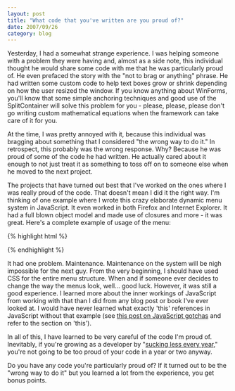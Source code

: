 ```yaml
---
layout: post
title: "What code that you've written are you proud of?"
date: 2007/09/26
category: blog
---
```


Yesterday, I had a somewhat strange experience. I was helping someone with a problem they were having and, almost as a side note, this individual thought he would share some code with me that he was particularly proud of. He even prefaced the story with the "not to brag or anything" phrase. He had written some custom code to help text boxes grow or shrink depending on how the user resized the window. If you know anything about WinForms, you'll know that some simple anchoring techniques and good use of the SplitContainer will solve this problem for you - please, please, please don't go writing custom mathematical equations when the framework can take care of it for you.

At the time, I was pretty annoyed with it, because this individual was bragging about something that I considered "the wrong way to do it." In retrospect, this probably was the wrong response. Why? Because he was proud of some of the code he had written. He actually cared about it enough to not just treat it as something to toss off on to someone else when he moved to the next project.

The projects that have turned out best that I've worked on the ones where I was really proud of the code. That doesn't mean I did it the right way. I'm thinking of one example where I wrote this crazy elaborate dynamic menu system in JavaScript. It even worked in both Firefox and Internet Explorer. It had a full blown object model and made use of closures and more - it was great. Here's a complete example of usage of the menu:

{% highlight html %}
<!DOCTYPE html PUBLIC "-//W3C//DTD XHTML 1.0 Transitional//EN"
 "http://www.w3.org/TR/xhtml1/DTD/xhtml1-transitional.dtd">
<html>
<head>
<title>clsNavBar</title>
<script language="JavaScript" src="clsMenu.js"></script>
<link href="styles.css" rel="stylesheet" type="text/css">
</head>

<body>
<script language="JavaScript">
var nav = new clsMenu();
nav.setContainer(document.body);
nav.setXMLUrl("NavBar.xml");
//nav.setHorizontal(false)
nav.buildMenu();
</script>
</body>
</html>
{% endhighlight %}

It had one problem. Maintenance. Maintenance on the system will be nigh impossible for the next guy. From the very beginning, I should have used CSS for the entire menu structure. When and if someone ever decides to change the way the menus look, well... good luck. However, it was still a good experience. I learned more about the inner workings of JavaScript from working with that than I did from any blog post or book I've ever looked at. I would have never learned what exactly 'this' references in JavaScript without that example (see [this post on JavaScript gotchas](http://www.fitzblog.com/tabid/17782/bid/2127/Nine-Javascript-Gotchas.aspx) and refer to the section on 'this').

In all of this, I have learned to be very careful of the code I'm proud of. Inevitably, if you're growing as a developer by "[sucking less every year](http://www.codinghorror.com/blog/archives/000530.html)," you're not going to be too proud of your code in a year or two anyway.

Do you have any code you're particularly proud of? If it turned out to be the "wrong way to do it" but you learned a lot from the experience, you get bonus points.

